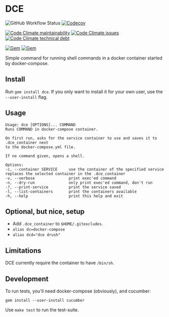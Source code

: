 DCE
===

![GitHub Workflow Status](https://img.shields.io/github/workflow/status/xendk/dce/Run%20tests%20and%20publish?style=for-the-badge)
[![Codecov](https://img.shields.io/codecov/c/github/xendk/dce.svg?style=for-the-badge)](https://codecov.io/gh/xendk/dce)

[![Code Climate maintainability](https://img.shields.io/codeclimate/maintainability/xendk/dce?style=for-the-badge)](https://codeclimate.com/github/xendk/dce)
[![Code Climate issues](https://img.shields.io/codeclimate/issues/xendk/dce?style=for-the-badge)](https://codeclimate.com/github/xendk/dce)
[![Code Climate technical debt](https://img.shields.io/codeclimate/tech-debt/xendk/dce?style=for-the-badge)](https://codeclimate.com/github/xendk/dce)

[![Gem](https://img.shields.io/gem/v/dce.svg?style=for-the-badge)](https://rubygems.org/gems/dce)
[![Gem](https://img.shields.io/gem/dt/dce.svg?style=for-the-badge)](https://rubygems.org/gems/dce)

Simple command for running shell commands in a docker container
started by docker-compose.

Install
-------------------------
Run `gem install dce`. If you only want to install it for your own user, use the `--user-install` flag.

Usage
-------------------------
```shell
Usage: dce [OPTIONS]... COMMAND
Runs COMMAND in docker-compose container.

On first run, asks for the service container to use and saves it to .dce_container next
to the docker-compose.yml file.

If no command given, opens a shell.

Options:
-c, --container SERVICE     use the container of the specified service
replaces the selected container in the .dce_container
-v, --verbose               print exec'ed command
-n, --dry-run               only print exec'ed command, don't run
-?, --print-service         print the service saved
-l, --list-containers       print the containers available
-h, --help                  print this help and exit
```

Optional, but nice, setup
-------------------------

* Add `.dce_container` to `$HOME/.gitexcludes`.
* `alias dc=docker-compose`
* `alias dcd="dce drush"`

Limitations
-----------

DCE currently require the container to have `/bin/sh`.

Development
-----------

To run tests, you'll need docker-compose (obviously), and cucumber:

``` shell
gem install --user-install cucumber
```

Use `make test` to run the test-suite.
